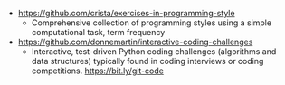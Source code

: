 - https://github.com/crista/exercises-in-programming-style
  - Comprehensive collection of programming styles using a simple computational task, term frequency
- https://github.com/donnemartin/interactive-coding-challenges
  - Interactive, test-driven Python coding challenges (algorithms and data structures) typically found in coding interviews or coding competitions. https://bit.ly/git-code

